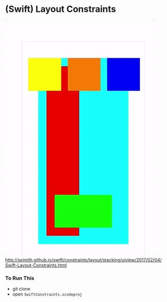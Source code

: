 # (Swift) Layout Constraints

![Visual debug view of layout constraints and stacking constraints](https://raw.githubusercontent.com/seimith/seimith.github.io/master/_assets/2017-02-19-assets/hero.gif "Visual debug view of layout constraints and stacking constraints")
http://seimith.github.io/swift/constraints/layout/stacking/uiview/2017/02/04/Swift-Layout-Constraints.html

### To Run This

- git clone
- open `SwiftConstraints.xcodeproj`
